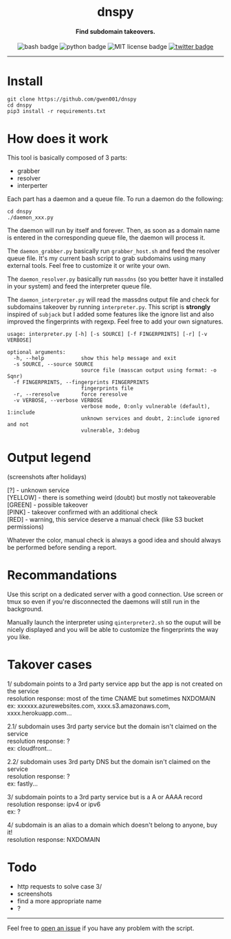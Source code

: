 <h1 align="center">dnspy</h1>

<h4 align="center">Find subdomain takeovers.</h4>

<p align="center">
    <img src="https://img.shields.io/badge/-bash-gray" alt="bash badge">
    <img src="https://img.shields.io/badge/python-v3-blue" alt="python badge">
    <img src="https://img.shields.io/badge/license-MIT-green" alt="MIT license badge">
    <a href="https://twitter.com/intent/tweet?text=https%3a%2f%2fgithub.com%2fgwen001%2fdnspy%2f" target="_blank"><img src="https://img.shields.io/twitter/url?style=social&url=https%3A%2F%2Fgithub.com%2Fgwen001%2Fdnspy" alt="twitter badge"></a>
</p>

<!-- <p align="center">
    <img src="https://img.shields.io/github/stars/gwen001/dnspy?style=social" alt="github stars badge">
    <img src="https://img.shields.io/github/watchers/gwen001/dnspy?style=social" alt="github watchers badge">
    <img src="https://img.shields.io/github/forks/gwen001/dnspy?style=social" alt="github forks badge">
</p> -->

---

# Install

```
git clone https://github.com/gwen001/dnspy
cd dnspy
pip3 install -r requirements.txt
```

# How does it work

This tool is basically composed of 3 parts:

- grabber
- resolver
- interperter

Each part has a daemon and a queue file. To run a daemon do the following:

```
cd dnspy
./daemon_xxx.py
```

The daemon will run by itself and forever.
Then, as soon as a domain name is entered in the corresponding queue file, the daemon will process it.

The ```daemon_grabber.py``` basically run ```grabber_host.sh``` and feed the resolver queue file.
It's my current bash script to grab subdomains using many external tools.
Feel free to customize it or write your own.  

The ```daemon_resolver.py``` basically run ```massdns``` (so you better have it installed in your system) and feed the interpreter queue file.  

The ```daemon_interpreter.py``` will read the massdns output file and check for subdomains takeover by running ```interpreter.py```.
This script is **strongly** inspired of ```subjack``` but I added some features like the ignore list and also improved the fingerprints with regexp.
Feel free to add your own signatures.  

```
usage: interpreter.py [-h] [-s SOURCE] [-f FINGERPRINTS] [-r] [-v VERBOSE]

optional arguments:
  -h, --help            show this help message and exit
  -s SOURCE, --source SOURCE
                        source file (masscan output using format: -o Sqnr)
  -f FINGERPRINTS, --fingerprints FINGERPRINTS
                        fingerprints file
  -r, --reresolve       force reresolve
  -v VERBOSE, --verbose VERBOSE
                        verbose mode, 0:only vulnerable (default), 1:include
                        unknown services and doubt, 2:include ignored and not
                        vulnerable, 3:debug
```

# Output legend

(screenshots after holidays)  

[?] - unknown service  
[YELLOW] - there is something weird (doubt) but mostly not takeoverable  
[GREEN] - possible takeover  
[PINK] - takeover confirmed with an additional check  
[RED] - warning, this service deserve a manual check (like S3 bucket permissions)  

Whatever the color, manual check is always a good idea and should always be performed before sending a report.  

# Recommandations

Use this script on a dedicated server with a good connection.
Use screen or tmux so even if you're disconnected the daemons will still run in the background.

Manually launch the interpreter using ```qinterpreter2.sh``` so the ouput will be nicely displayed and you will be able to customize the fingerprints the way you like.

# Takover cases

1/ subdomain points to a 3rd party service app but the app is not created on the service  
resolution response: most of the time CNAME but sometimes NXDOMAIN  
ex: xxxxxx.azurewebsites.com, xxxx.s3.amazonaws.com, xxxx.herokuapp.com...  

2.1/ subdomain uses 3rd party service but the domain isn't claimed on the service  
resolution response: ?  
ex: cloudfront...

2.2/ subdomain uses 3rd party DNS but the domain isn't claimed on the service  
resolution response: ?  
ex: fastly...  

3/ subdomain points to a 3rd party service but is a A or AAAA record  
resolution response: ipv4 or ipv6  
ex: ?  

4/ subdomain is an alias to a domain which doesn't belong to anyone, buy it!  
resolution response: NXDOMAIN  

# Todo

- http requests to solve case 3/
- screenshots
- find a more appropriate name
- ?

---

Feel free to [open an issue](/../../issues/) if you have any problem with the script.  

